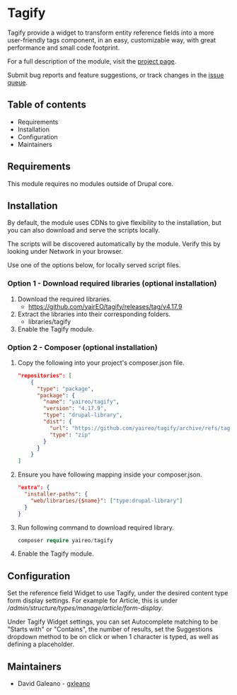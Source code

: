 # Tagify

Tagify provide a widget to transform entity reference fields into a more
user-friendly tags component, in an easy, customizable way, with great
performance and small code footprint.

For a full description of the module, visit the
[project page](https://www.drupal.org/project/tagify).

Submit bug reports and feature suggestions, or track changes in the
[issue queue](https://www.drupal.org/project/issues/search/tagify).


## Table of contents

- Requirements
- Installation
- Configuration
- Maintainers


## Requirements

This module requires no modules outside of Drupal core.


## Installation

By default, the module uses CDNs to give flexibility to the installation,
but you can also download and serve the scripts locally.

The scripts will be discovered automatically by the module. Verify this by
looking under Network in your browser.

Use one of the options below, for locally served script files.

### Option 1 - Download required libraries (optional installation)

1. Download the required libraries.
   - https://github.com/yairEO/tagify/releases/tag/v4.17.9
1. Extract the libraries into their corresponding folders.
   - libraries/tagify
1. Enable the Tagify module.


### Option 2 - Composer (optional installation)

1. Copy the following into your project's composer.json file.
    ```json
    "repositories": [
        {
          "type": "package",
          "package": {
            "name": "yaireo/tagify",
            "version": "4.17.9",
            "type": "drupal-library",
            "dist": {
              "url": "https://github.com/yaireo/tagify/archive/refs/tags/v4.17.9.zip",
              "type": "zip"
            }
          }
        }
    ]
    ```
1. Ensure you have following mapping inside your composer.json.
    ```json
    "extra": {
      "installer-paths": {
        "web/libraries/{$name}": ["type:drupal-library"]
      }
    }
    ```
1. Run following command to download required library.
    ```php
    composer require yaireo/tagify
    ```
1. Enable the Tagify module.


## Configuration

Set the reference field Widget to use Tagify, under the desired content type
form display settings. For example for Article, this is under
*/admin/structure/types/manage/article/form-display*.

Under Tagify Widget settings, you can set Autocomplete matching to be
"Starts with" or "Contains", the number of results, set the Suggestions
dropdown method to be on click or when 1 character is typed, as well as
defining a placeholder.


## Maintainers

- David Galeano - [gxleano](https://www.drupal.org/u/gxleano)
